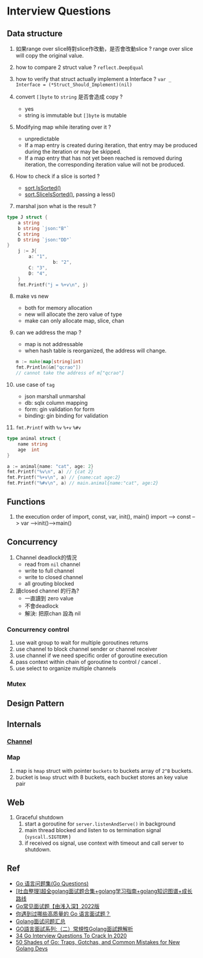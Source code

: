 # Interview Questions
## Data structure
1. 如果range over slice時對slice作改動，是否會改動slice ?
range over slice will copy the original value.
2. how to compare 2 struct value ?
`reflect.DeepEqual`
3. how to verify that struct actually implement a Interface ?
`var _ Interface = (*Struct_Should_Implement)(nil) `
4. convert `[]byte` to `string` 是否會造成 copy ? 
   - yes
   - string is immutable but `[]byte` is mutable
5. Modifying map while iterating over it ?
   - unpredictable
   - If a map entry is created during iteration, that entry may be produced during the iteration or may be skipped.
   - If a map entry that has not yet been reached is removed during iteration, the corresponding iteration value will not be produced.

6. How to check if a slice is sorted ?
    - [sort.IsSorted()](https://golang.org/pkg/sort/#IsSorted)
    - [sort.SliceIsSorted()](https://golang.org/pkg/sort/#SliceIsSorted), passing a less()
7. marshal json what is the result ?
```go
type J struct {
	a string 
	b string `json:"B"`
	C string
	D string `json:"DD"`
}
	j := J{
		a: "1",
                 b: "2",
		C: "3",
		D: "4",
	}
	fmt.Printf("j = %+v\n", j) 
```
8. make vs new
    - both for memory allocation
    - new will allocate the zero value of type
    - make can only allocate map, slice, chan
9. can we address the map ?
    - map is not addressable
    - when hash table is reorganized, the address will change.
    ```go
    m := make(map[string]int)
    fmt.Println(&m["qcrao"])
    // cannot take the address of m["qcrao"]
    ```

10. use case of `tag`
    - json marshall unmarshal
    - db: sqlx column mapping
    - form: gin validation for form
    - binding: gin binding for validation

11. `fmt.Printf` with `%v` `%+v` `%#v`
```go
type animal struct {
	name string
	age  int
}

a := animal{name: "cat", age: 2}
fmt.Printf("%v\n", a) // {cat 2}
fmt.Printf("%+v\n", a) // {name:cat age:2}
fmt.Printf("%#v\n", a) // main.animal{name:"cat", age:2}
```

## Functions
1. the execution order of import, const, var, init(), main()
import –> const –> var –>init()–>main()

## Concurrency

1. Channel deadlock的情況
    - read from `nil` channel
    - write to full channel
    - write to closed channel
    - all grouting blocked
3. 讀closed channel 的行為? 
    - 一直讀到 zero value
    - 不會deadlock
    - 解決: 把原chan 設為 nil


### Concurrency control
1. use wait group to wait for multiple goroutines returns
2. use channel to block channel sender or channel receiver
4. use channel if we need specific order of goroutine execution
5. pass context within chain of goroutine to control / cancel .
6. use select to organize multiple channels

### Mutex

## Design Pattern

## Internals
### [Channel](https://github.com/hhow09/gobyexample/blob/master/docs/channel.md)

### Map
1. map is `hmap` struct with pointer `buckets` to buckets array of `2^B` buckets.
2. bucket is `bmap` struct with 8 buckets, each bucket stores an key value pair

## Web
1. Graceful shutdown
    1. start a goroutine for `server.listenAndServe()` in background 
    13. main thread blocked and listen to os termination signal (`syscall.SIGTERM` )
    14. if received os signal, use context with timeout and call server to shutdown.


## Ref
- [Go 语言问题集(Go Questions)](https://www.bookstack.cn/books/qcrao-Go-Questions)
- [[吐血整理]超全golang面试题合集+golang学习指南+golang知识图谱+成长路线](https://learnku.com/articles/56078)
- [Go常见面试题【由浅入深】2022版](https://zhuanlan.zhihu.com/p/471490292)
- [你遇到过哪些高质量的 Go 语言面试题？](https://www.zhihu.com/question/60952598)
- [Golang面试问题汇总](http://wearygods.online/articles/2021/04/19/1618823886966.html)
- [GO語言面試系列:（二）常規性Golang面試題解析](https://www.gushiciku.cn/pl/2Oti/zh-tw)
- [34 Go Interview Questions To Crack In 2020](https://www.fullstack.cafe/blog/go-interview-questions)
- [50 Shades of Go: Traps, Gotchas, and Common Mistakes for New Golang Devs](http://golang50shad.es/index.html#map_value_field_update)
